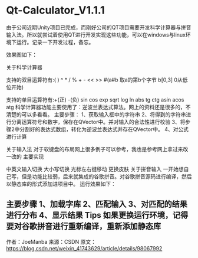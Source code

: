 # Qt-Calculator_V1.1.1

由于公司近期Unity项目已完成，而刚好公司的QT项目需要开发科学计算器与拼音输入法。所以就尝试着使用QT进行开发实现这些功能，可以在windows与linux环境下运行。记录一下开发过程，备忘。

效果图如下：


关于科学计算器

支持的双目运算符有:( ) ^ * / % + - << >> #(a#b 取a的第b个字节 b[0,3] 0从低位开始)

支持的单目运算符有:+(正) -(负) sin cos exp sqrt log ln abs tg ctg asin acos atg
科学计算器功能主要使用了：逆波兰表达式算法。网上的资料还是很多的，不清楚的可以多看看。
主要步骤：
1、获取输入框中的字符串
2、将得到的字符串进行分离运算符号和数字，保存在QVector中。并对输入的合法性进行校验
3、将步骤2中分割好的表达式数组，转化为逆波兰表达式并存在QVector中。
4、对公式进行计算

关于输入法
对于软键盘的布局网上很多例子可以参考，我也是参考网上拿过来改一改的
主要实现

中英文输入切换
大小写切换
光标左右键移动
更换皮肤
关于拼音输入
一开始想自己写，但是功能比较弱，后来就集成的谷歌拼音。对谷歌拼音源码进行编译，然后以静态库的形式添加进项目中。
运行效果如下：

主要步骤
1、加载字库
2、匹配输入
3、对匹配的结果进行分布
4、显示结果
Tips
如果更换运行环境，记得要对谷歌拼音进行重新编译，重新添加静态库
--------------------- 
作者：JoeManba 
来源：CSDN 
原文：https://blog.csdn.net/weixin_41743629/article/details/98067992 
